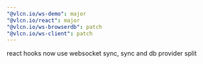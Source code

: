```yaml
---
"@vlcn.io/ws-demo": major
"@vlcn.io/react": major
"@vlcn.io/ws-browserdb": patch
"@vlcn.io/ws-client": patch
---
```


react hooks now use websocket sync, sync and db provider split
